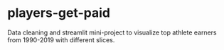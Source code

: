 # players-get-paid
Data cleaning and streamlit mini-project to visualize top athlete earners from 1990-2019 with different slices.
